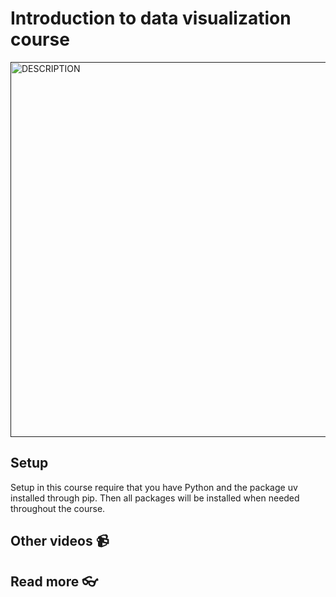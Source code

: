# Introduction to data visualization course

<a href="" target="_blank">
  <img src="https://github.com/kokchun/assets/blob/main/FOLDER_NAME/.png?raw=true" alt="DESCRIPTION" width="600">
</a>

## Setup

Setup in this course require that you have Python and the package uv installed through pip. Then all packages will be installed when needed throughout the course.

## Other videos 📹

## Read more 👓
